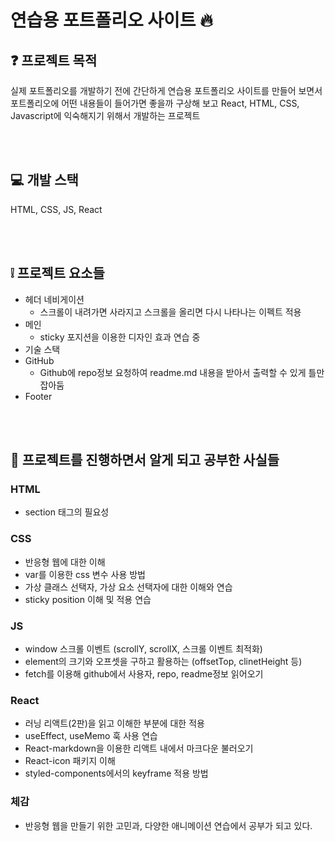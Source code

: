 # 연습용 포트폴리오 사이트 :fire:

## :question: 프로젝트 목적

실제 포트폴리오를 개발하기 전에 간단하게 연습용 포트폴리오 사이트를 만들어 보면서 포트폴리오에 어떤 내용들이 들어가면 좋을까 구상해 보고 React, HTML, CSS, Javascript에 익숙해지기 위해서 개발하는 프로젝트

<br></br>

## :computer: 개발 스택

HTML, CSS, JS, React

<br></br>

## :grey_exclamation: 프로젝트 요소들

- 헤더 네비게이션
  - 스크롤이 내려가면 사라지고 스크롤을 올리면 다시 나타나는 이펙트 적용
- 메인
  - sticky 포지션을 이용한 디자인 효과 연습 중
- 기술 스택
- GitHub
  - Github에 repo정보 요청하여 readme.md 내용을 받아서 출력할 수 있게 틀만 잡아둠
- Footer

<br></br>

## :gift: 프로젝트를 진행하면서 알게 되고 공부한 사실들

### HTML

- section 태그의 필요성

### CSS

- 반응형 웹에 대한 이해
- var를 이용한 css 변수 사용 방법
- 가상 클래스 선택자, 가상 요소 선택자에 대한 이해와 연습
- sticky position 이해 및 적용 연습

### JS

- window 스크롤 이벤트 (scrollY, scrollX, 스크롤 이벤트 최적화)
- element의 크기와 오프셋을 구하고 활용하는 (offsetTop, clinetHeight 등)
- fetch를 이용해 github에서 사용자, repo, readme정보 읽어오기

### React

- 러닝 리액트(2판)을 읽고 이해한 부분에 대한 적용
- useEffect, useMemo 훅 사용 연습
- React-markdown을 이용한 리액트 내에서 마크다운 불러오기
- React-icon 패키지 이해
- styled-components에서의 keyframe 적용 방법

### 체감

- 반응형 웹을 만들기 위한 고민과, 다양한 애니메이션 연습에서 공부가 되고 있다.

<br></br>

###
